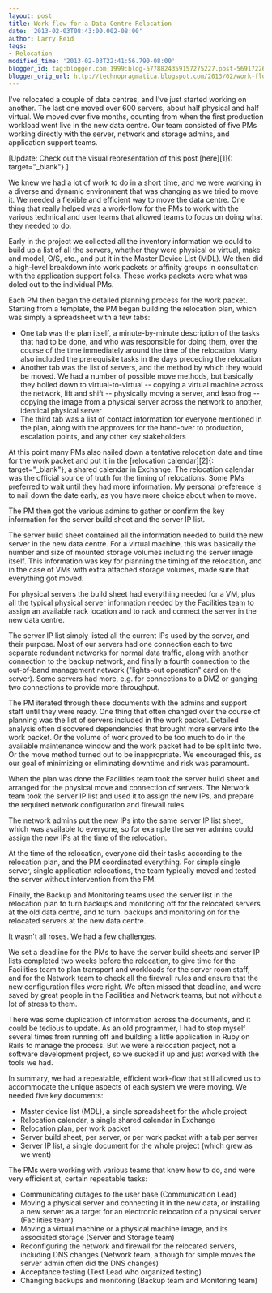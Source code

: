 ```yaml
---
layout: post
title: Work-flow for a Data Centre Relocation
date: '2013-02-03T08:43:00.002-08:00'
author: Larry Reid
tags:
- Relocation
modified_time: '2013-02-03T22:41:56.790-08:00'
blogger_id: tag:blogger.com,1999:blog-5778824359157275227.post-5691722644180403365
blogger_orig_url: http://technopragmatica.blogspot.com/2013/02/work-flow-for-data-centre-relocation.html
---
```


I've relocated a couple of data centres, and I've just started working
on another. The last one moved over 600 servers, about half physical and
half virtual. We moved over five months, counting from when the first
production workload went live in the new data centre. Our team consisted
of five PMs working directly with the server, network and storage
admins, and application support teams.

\[Update: Check out the visual representation of this post [here][1]{:
target="_blank"}.\]

We knew we had a lot of work to do in a short time, and we were working
in a diverse and dynamic environment that was changing as we tried to
move it. We needed a flexible and efficient way to move the data centre.
One thing that really helped was a work-flow for the PMs to work with
the various technical and user teams that allowed teams to focus on
doing what they needed to do.

Early in the project we collected all the inventory information we could
to build up a list of all the servers, whether they were physical or
virtual, make and model, O/S, etc., and put it in the Master Device List
(MDL). We then did a high-level breakdown into work packets or affinity
groups in consultation with the application support folks. These works
packets were what was doled out to the individual PMs.

Each PM then began the detailed planning process for the work packet.
Starting from a template, the PM began building the relocation plan,
which was simply a spreadsheet with a few tabs:

* One tab was the plan itself, a minute-by-minute description of
the tasks that had to be done, and who was responsible for doing them,
over the course of the time immediately around the time of the
relocation. Many also included the prerequisite tasks in the days
preceding the relocation
* Another tab was the list of servers,
and the method by which they would be moved. We had a number of possible
move methods, but basically they boiled down to virtual-to-virtual --
copying a virtual machine across the network, lift and shift --
physically moving a server, and leap frog -- copying the image from a
physical server across the network to another, identical physical
server
* The third tab was a list of contact information for
everyone mentioned in the plan, along with the approvers for the
hand-over to production, escalation points, and any other key
stakeholders

At this point many PMs also nailed down a
tentative relocation date and time for the work packet and put it in the
[relocation calendar][2]{: target="_blank"}, a shared calendar in
Exchange. The relocation calendar was the official source of truth for
the timing of relocations. Some PMs preferred to wait until they had
more information. My personal preference is to nail down the date early,
as you have more choice about when to move.

The PM then got the various admins to gather or confirm the key
information for the server build sheet and the server IP list.

The server build sheet contained all the information needed to build the
new server in the new data centre. For a virtual machine, this was
basically the number and size of mounted storage volumes including the
server image itself. This information was key for planning the timing of
the relocation, and in the case of VMs with extra attached storage
volumes, made sure that everything got moved.

For physical servers the build sheet had everything needed for a VM,
plus all the typical physical server information needed by the
Facilities team to assign an available rack location and to rack and
connect the server in the new data centre.

The server IP list simply listed all the current IPs used by the server,
and their purpose. Most of our servers had one connection each to two
separate redundant networks for normal data traffic, along with another
connection to the backup network, and finally a fourth connection to the
out-of-band management network ("lights-out operation" card on the
server). Some servers had more, e.g. for connections to a DMZ or ganging
two connections to provide more throughput.

The PM iterated through these documents with the admins and support
staff until they were ready. One thing that often changed over the
course of planning was the list of servers included in the work packet.
Detailed analysis often discovered dependencies that brought more
servers into the work packet. Or the volume of work proved to be too
much to do in the available maintenance window and the work packet had
to be split into two. Or the move method turned out to be inappropriate.
We encouraged this, as our goal of minimizing or eliminating downtime
and risk was paramount.

When the plan was done the Facilities team took the server build sheet
and arranged for the physical move and connection of servers. The
Network team took the server IP list and used it to assign the new IPs,
and prepare the required network configuration and firewall rules.

The network admins put the new IPs into the same server IP list sheet,
which was available to everyone, so for example the server admins could
assign the new IPs at the time of the relocation.

At the time of the relocation, everyone did their tasks according to the
relocation plan, and the PM coordinated everything. For simple single
server, single application relocations, the team typically moved and
tested the server without intervention from the PM.

Finally, the Backup and Monitoring teams used the server list in the
relocation plan to turn backups and monitoring off for the relocated
servers at the old data centre, and to turn  backups and monitoring on
for the relocated servers at the new data centre.

It wasn't all roses. We had a few challenges.

We set a deadline for the PMs to have the server build sheets and server
IP lists completed two weeks before the relocation, to give time for the
Facilities team to plan transport and workloads for the server room
staff, and for the Network team to check all the firewall rules and
ensure that the new configuration files were right. We often missed that
deadline, and were saved by great people in the Facilities and Network
teams, but not without a lot of stress to them.

There was some duplication of information across the documents, and it
could be tedious to update. As an old programmer, I had to stop myself
several times from running off and building a little application in Ruby
on Rails to manage the process. But we were a relocation project, not a
software development project, so we sucked it up and just worked with
the tools we had.

In summary, we had a repeatable, efficient work-flow that still allowed
us to accommodate the unique aspects of each system we were moving. We
needed five key documents:

* Master device list (MDL), a single spreadsheet for the whole
project
* Relocation calendar, a single shared calendar in
Exchange
* Relocation plan, per work packet
* Server build
sheet, per server, or per work packet with a tab per
server
* Server IP list, a single document for the whole project
(which grew as we went)

The PMs were working with various teams
that knew how to do, and were very efficient at, certain repeatable
tasks:

* Communicating outages to the user base (Communication
Lead)
* Moving a physical server and connecting it in the new
data, or installing a new server as a target for an electronic
relocation of a physical server (Facilities team)
* Moving a
virtual machine or a physical machine image, and its associated storage
(Server and Storage team)
* Reconfiguring the network and firewall
for the relocated servers, including DNS changes (Network team, although
for simple moves the server admin often did the DNS
changes)
* Acceptance testing (Test Lead who organized testing)
* Changing backups and monitoring (Backup team and Monitoring
team)

